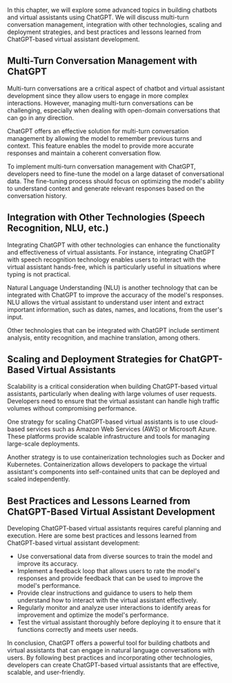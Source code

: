 

In this chapter, we will explore some advanced topics in building chatbots and virtual assistants using ChatGPT. We will discuss multi-turn conversation management, integration with other technologies, scaling and deployment strategies, and best practices and lessons learned from ChatGPT-based virtual assistant development.

Multi-Turn Conversation Management with ChatGPT
-----------------------------------------------

Multi-turn conversations are a critical aspect of chatbot and virtual assistant development since they allow users to engage in more complex interactions. However, managing multi-turn conversations can be challenging, especially when dealing with open-domain conversations that can go in any direction.

ChatGPT offers an effective solution for multi-turn conversation management by allowing the model to remember previous turns and context. This feature enables the model to provide more accurate responses and maintain a coherent conversation flow.

To implement multi-turn conversation management with ChatGPT, developers need to fine-tune the model on a large dataset of conversational data. The fine-tuning process should focus on optimizing the model's ability to understand context and generate relevant responses based on the conversation history.

Integration with Other Technologies (Speech Recognition, NLU, etc.)
-------------------------------------------------------------------

Integrating ChatGPT with other technologies can enhance the functionality and effectiveness of virtual assistants. For instance, integrating ChatGPT with speech recognition technology enables users to interact with the virtual assistant hands-free, which is particularly useful in situations where typing is not practical.

Natural Language Understanding (NLU) is another technology that can be integrated with ChatGPT to improve the accuracy of the model's responses. NLU allows the virtual assistant to understand user intent and extract important information, such as dates, names, and locations, from the user's input.

Other technologies that can be integrated with ChatGPT include sentiment analysis, entity recognition, and machine translation, among others.

Scaling and Deployment Strategies for ChatGPT-Based Virtual Assistants
----------------------------------------------------------------------

Scalability is a critical consideration when building ChatGPT-based virtual assistants, particularly when dealing with large volumes of user requests. Developers need to ensure that the virtual assistant can handle high traffic volumes without compromising performance.

One strategy for scaling ChatGPT-based virtual assistants is to use cloud-based services such as Amazon Web Services (AWS) or Microsoft Azure. These platforms provide scalable infrastructure and tools for managing large-scale deployments.

Another strategy is to use containerization technologies such as Docker and Kubernetes. Containerization allows developers to package the virtual assistant's components into self-contained units that can be deployed and scaled independently.

Best Practices and Lessons Learned from ChatGPT-Based Virtual Assistant Development
-----------------------------------------------------------------------------------

Developing ChatGPT-based virtual assistants requires careful planning and execution. Here are some best practices and lessons learned from ChatGPT-based virtual assistant development:

* Use conversational data from diverse sources to train the model and improve its accuracy.
* Implement a feedback loop that allows users to rate the model's responses and provide feedback that can be used to improve the model's performance.
* Provide clear instructions and guidance to users to help them understand how to interact with the virtual assistant effectively.
* Regularly monitor and analyze user interactions to identify areas for improvement and optimize the model's performance.
* Test the virtual assistant thoroughly before deploying it to ensure that it functions correctly and meets user needs.

In conclusion, ChatGPT offers a powerful tool for building chatbots and virtual assistants that can engage in natural language conversations with users. By following best practices and incorporating other technologies, developers can create ChatGPT-based virtual assistants that are effective, scalable, and user-friendly.

